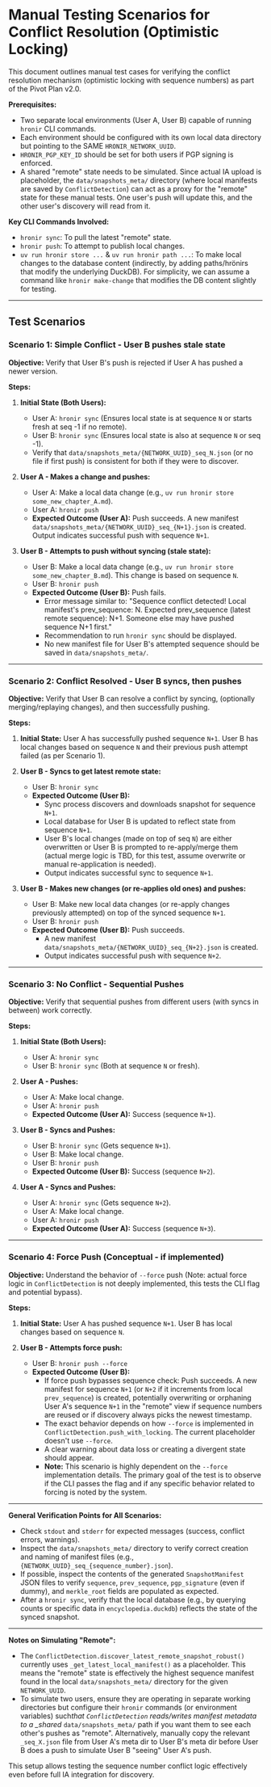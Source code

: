# Manual Testing Scenarios for Conflict Resolution (Optimistic Locking)

This document outlines manual test cases for verifying the conflict resolution mechanism (optimistic locking with sequence numbers) as part of the Pivot Plan v2.0.

**Prerequisites:**

- Two separate local environments (User A, User B) capable of running `hronir` CLI commands.
- Each environment should be configured with its own local data directory but pointing to the SAME `HRONIR_NETWORK_UUID`.
- `HRONIR_PGP_KEY_ID` should be set for both users if PGP signing is enforced.
- A shared "remote" state needs to be simulated. Since actual IA upload is placeholder, the `data/snapshots_meta/` directory (where local manifests are saved by `ConflictDetection`) can act as a proxy for the "remote" state for these manual tests. One user's push will update this, and the other user's discovery will read from it.

**Key CLI Commands Involved:**

- `hronir sync`: To pull the latest "remote" state.
- `hronir push`: To attempt to publish local changes.
- `uv run hronir store ...` & `uv run hronir path ...`: To make local changes to the database content (indirectly, by adding paths/hrönirs that modify the underlying DuckDB). For simplicity, we can assume a command like `hronir make-change` that modifies the DB content slightly for testing.

---

## Test Scenarios

### Scenario 1: Simple Conflict - User B pushes stale state

**Objective:** Verify that User B's push is rejected if User A has pushed a newer version.

**Steps:**

1.  **Initial State (Both Users):**
    - User A: `hronir sync` (Ensures local state is at sequence `N` or starts fresh at seq -1 if no remote).
    - User B: `hronir sync` (Ensures local state is also at sequence `N` or seq -1).
    - Verify that `data/snapshots_meta/{NETWORK_UUID}_seq_N.json` (or no file if first push) is consistent for both if they were to discover.

2.  **User A - Makes a change and pushes:**
    - User A: Make a local data change (e.g., `uv run hronir store some_new_chapter_A.md`).
    - User A: `hronir push`
    - **Expected Outcome (User A):** Push succeeds. A new manifest `data/snapshots_meta/{NETWORK_UUID}_seq_{N+1}.json` is created. Output indicates successful push with sequence `N+1`.

3.  **User B - Attempts to push without syncing (stale state):**
    - User B: Make a local data change (e.g., `uv run hronir store some_new_chapter_B.md`). This change is based on sequence `N`.
    - User B: `hronir push`
    - **Expected Outcome (User B):** Push fails.
      - Error message similar to: "Sequence conflict detected! Local manifest's prev_sequence: N. Expected prev_sequence (latest remote sequence): N+1. Someone else may have pushed sequence N+1 first."
      - Recommendation to run `hronir sync` should be displayed.
      - No new manifest file for User B's attempted sequence should be saved in `data/snapshots_meta/`.

---

### Scenario 2: Conflict Resolved - User B syncs, then pushes

**Objective:** Verify that User B can resolve a conflict by syncing, (optionally merging/replaying changes), and then successfully pushing.

**Steps:**

1.  **Initial State:** User A has successfully pushed sequence `N+1`. User B has local changes based on sequence `N` and their previous push attempt failed (as per Scenario 1).

2.  **User B - Syncs to get latest remote state:**
    - User B: `hronir sync`
    - **Expected Outcome (User B):**
      - Sync process discovers and downloads snapshot for sequence `N+1`.
      - Local database for User B is updated to reflect state from sequence `N+1`.
      - User B's local changes (made on top of seq `N`) are either overwritten or User B is prompted to re-apply/merge them (actual merge logic is TBD, for this test, assume overwrite or manual re-application is needed).
      - Output indicates successful sync to sequence `N+1`.

3.  **User B - Makes new changes (or re-applies old ones) and pushes:**
    - User B: Make new local data changes (or re-apply changes previously attempted) on top of the synced sequence `N+1`.
    - User B: `hronir push`
    - **Expected Outcome (User B):** Push succeeds.
      - A new manifest `data/snapshots_meta/{NETWORK_UUID}_seq_{N+2}.json` is created.
      - Output indicates successful push with sequence `N+2`.

---

### Scenario 3: No Conflict - Sequential Pushes

**Objective:** Verify that sequential pushes from different users (with syncs in between) work correctly.

**Steps:**

1.  **Initial State (Both Users):**
    - User A: `hronir sync`
    - User B: `hronir sync` (Both at sequence `N` or fresh).

2.  **User A - Pushes:**
    - User A: Make local change.
    - User A: `hronir push`
    - **Expected Outcome (User A):** Success (sequence `N+1`).

3.  **User B - Syncs and Pushes:**
    - User B: `hronir sync` (Gets sequence `N+1`).
    - User B: Make local change.
    - User B: `hronir push`
    - **Expected Outcome (User B):** Success (sequence `N+2`).

4.  **User A - Syncs and Pushes:**
    - User A: `hronir sync` (Gets sequence `N+2`).
    - User A: Make local change.
    - User A: `hronir push`
    - **Expected Outcome (User A):** Success (sequence `N+3`).

---

### Scenario 4: Force Push (Conceptual - if implemented)

**Objective:** Understand the behavior of `--force` push (Note: actual force logic in `ConflictDetection` is not deeply implemented, this tests the CLI flag and potential bypass).

**Steps:**

1.  **Initial State:** User A has pushed sequence `N+1`. User B has local changes based on sequence `N`.

2.  **User B - Attempts force push:**
    - User B: `hronir push --force`
    - **Expected Outcome (User B):**
      - If force push bypasses sequence check: Push succeeds. A new manifest for sequence `N+1` (or `N+2` if it increments from local `prev_sequence`) is created, potentially overwriting or orphaning User A's sequence `N+1` in the "remote" view if sequence numbers are reused or if discovery always picks the newest timestamp.
      - The exact behavior depends on how `--force` is implemented in `ConflictDetection.push_with_locking`. The current placeholder doesn't use `--force`.
      - A clear warning about data loss or creating a divergent state should appear.
      - **Note:** This scenario is highly dependent on the `--force` implementation details. The primary goal of the test is to observe if the CLI passes the flag and if any specific behavior related to forcing is noted by the system.

---

**General Verification Points for All Scenarios:**

- Check `stdout` and `stderr` for expected messages (success, conflict errors, warnings).
- Inspect the `data/snapshots_meta/` directory to verify correct creation and naming of manifest files (e.g., `{NETWORK_UUID}_seq_{sequence_number}.json`).
- If possible, inspect the contents of the generated `SnapshotManifest` JSON files to verify `sequence`, `prev_sequence`, `pgp_signature` (even if dummy), and `merkle_root` fields are populated as expected.
- After a `hronir sync`, verify that the local database (e.g., by querying counts or specific data in `encyclopedia.duckdb`) reflects the state of the synced snapshot.

---

**Notes on Simulating "Remote":**

- The `ConflictDetection.discover_latest_remote_snapshot_robust()` currently uses `_get_latest_local_manifest()` as a placeholder. This means the "remote" state is effectively the highest sequence manifest found in the local `data/snapshots_meta/` directory for the given `NETWORK_UUID`.
- To simulate two users, ensure they are operating in separate working directories but configure their `hronir` commands (or environment variables) such*that `ConflictDetection` reads/writes manifest metadata to a \_shared* `data/snapshots_meta/` path if you want them to see each other's pushes as "remote". Alternatively, manually copy the relevant `_seq_X.json` file from User A's meta dir to User B's meta dir before User B does a push to simulate User B "seeing" User A's push.

This setup allows testing the sequence number conflict logic effectively even before full IA integration for discovery.
